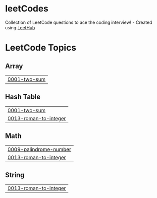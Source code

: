# leetCodes
Collection of LeetCode questions to ace the coding interview! - Created using [LeetHub](https://github.com/QasimWani/LeetHub)

<!---LeetCode Topics Start-->
# LeetCode Topics
## Array
|  |
| ------- |
| [0001-two-sum](https://github.com/Alameenshareef/leetCodes/tree/master/0001-two-sum) |
## Hash Table
|  |
| ------- |
| [0001-two-sum](https://github.com/Alameenshareef/leetCodes/tree/master/0001-two-sum) |
| [0013-roman-to-integer](https://github.com/Alameenshareef/leetCodes/tree/master/0013-roman-to-integer) |
## Math
|  |
| ------- |
| [0009-palindrome-number](https://github.com/Alameenshareef/leetCodes/tree/master/0009-palindrome-number) |
| [0013-roman-to-integer](https://github.com/Alameenshareef/leetCodes/tree/master/0013-roman-to-integer) |
## String
|  |
| ------- |
| [0013-roman-to-integer](https://github.com/Alameenshareef/leetCodes/tree/master/0013-roman-to-integer) |
<!---LeetCode Topics End-->
